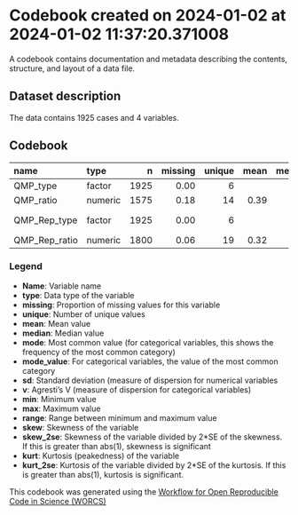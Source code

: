 Codebook created on 2024-01-02 at 2024-01-02 11:37:20.371008
================

A codebook contains documentation and metadata describing the contents,
structure, and layout of a data file.

## Dataset description

The data contains 1925 cases and 4 variables.

## Codebook

| name          | type    |    n | missing | unique | mean | median |   mode | mode_value      |   sd |   v |  min |  max | range | skew | skew_2se |  kurt | kurt_2se |
|:--------------|:--------|-----:|--------:|-------:|-----:|-------:|-------:|:----------------|-----:|----:|-----:|-----:|------:|-----:|---------:|------:|---------:|
| QMP_type      | factor  | 1925 |    0.00 |      6 |      |        | 385.00 | Def. Ratio      |      | 0.8 |      |      |       |      |          |       |          |
| QMP_ratio     | numeric | 1575 |    0.18 |     14 | 0.39 |   0.34 |   0.34 |                 | 0.37 |     | 0.01 | 0.99 |  0.99 | 0.41 |     3.34 | -1.29 |    -5.22 |
| QMP_Rep_type  | factor  | 1925 |    0.00 |      6 |      |        | 385.00 | Rep. Def. Ratio |      | 0.8 |      |      |       |      |          |       |          |
| QMP_Rep_ratio | numeric | 1800 |    0.06 |     19 | 0.32 |   0.20 |   0.20 |                 | 0.35 |     | 0.01 | 0.99 |  0.99 | 0.73 |     6.34 | -0.81 |    -3.51 |

### Legend

- **Name**: Variable name
- **type**: Data type of the variable
- **missing**: Proportion of missing values for this variable
- **unique**: Number of unique values
- **mean**: Mean value
- **median**: Median value
- **mode**: Most common value (for categorical variables, this shows the
  frequency of the most common category)
- **mode_value**: For categorical variables, the value of the most
  common category
- **sd**: Standard deviation (measure of dispersion for numerical
  variables
- **v**: Agresti’s V (measure of dispersion for categorical variables)
- **min**: Minimum value
- **max**: Maximum value
- **range**: Range between minimum and maximum value
- **skew**: Skewness of the variable
- **skew_2se**: Skewness of the variable divided by 2\*SE of the
  skewness. If this is greater than abs(1), skewness is significant
- **kurt**: Kurtosis (peakedness) of the variable
- **kurt_2se**: Kurtosis of the variable divided by 2\*SE of the
  kurtosis. If this is greater than abs(1), kurtosis is significant.

This codebook was generated using the [Workflow for Open Reproducible
Code in Science (WORCS)](https://osf.io/zcvbs/)
